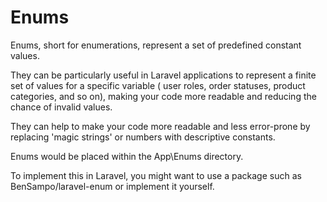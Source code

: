 # Enums

Enums, short for enumerations, represent a set of predefined constant values.

They can be particularly useful in Laravel applications to represent a finite set of values for a specific variable (
user roles, order statuses, product categories, and so on),
making your code more readable and reducing the chance of invalid values.

They can help to make your code more readable and less error-prone by replacing 'magic strings' or numbers with
descriptive constants.

Enums would be placed within the App\Enums directory.

To implement this in Laravel, you might want to use a package such as BenSampo/laravel-enum or implement it yourself.
